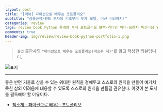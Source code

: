 ```yaml
---  
layout: post  
title: "[리뷰] 파이썬으로 배우는 포트폴리오"  
subtitle: "금융공학/퀀트 투자의 기초부터 투자 모델, 머신 러닝까지!"  
categories: review  
tags: review book Python 통계량 투자 포트폴리오 블랙-리터만 파마-프렌치 머신러닝 Yahoo_fin    
comments: true  
header-img: img/review/review-book-python-portfolio-1.png
---  
```

  
> `길벗` 출판사의 `"파이썬으로 배우는 포트폴리오(곽승주 저)"`를 읽고 작성한 리뷰입니다.  

![표지](https://telegeam.github.io/assets/img/review/review-book-python-portfolio-1.png)  

---

좋은 반면 거울로 삼을 수 있는 위대한 원칙을 곁에두고 스스로의 원칙을 만들어 예기치 못한 삶의 어려움에 대응할 수 있도록 스스로의 원칙을 만들길 권유한다. 이것이 본 도서를 필독해야 할 이유이다.

* [책소개 - 파이썬으로 배우는 포트폴리오](http://www.yes24.com/Product/Goods/97928496?OzSrank=1)

